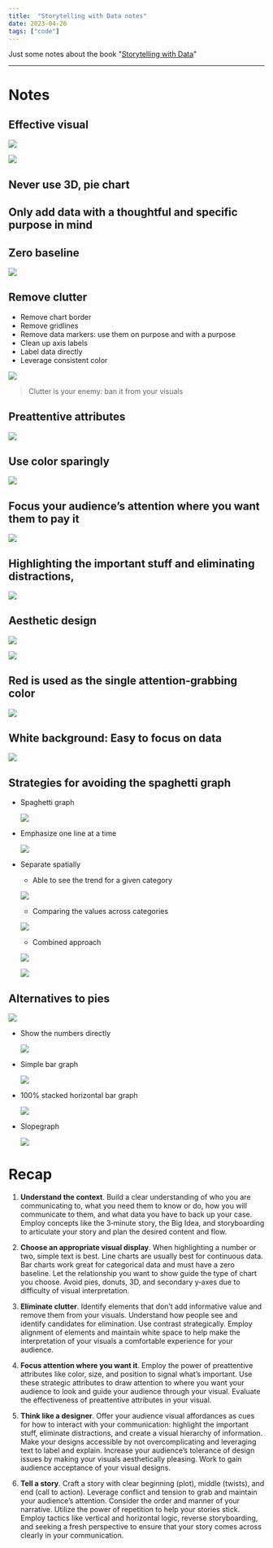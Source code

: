 ```yaml
---
title:  "Storytelling with Data notes"
date: 2023-04-26
tags: ["code"]
---
```


Just some notes about the book "[Storytelling with Data](https://www.amazon.com/Storytelling-Data-Visualization-Business-Professionals/dp/1119002257)"

---
# Notes

## Effective visual
    
![](/storytelling/1.png)

![](/storytelling/2.png)
    
    
## Never use 3D, pie chart
## Only add data with a thoughtful and specific purpose in mind
## Zero baseline

![](/storytelling/3.png)

## Remove clutter
- Remove chart border
- Remove gridlines
- Remove data markers: use them on purpose and with a purpose
- Clean up axis labels
- Label data directly
- Leverage consistent color

![](/storytelling/4.png)

> Clutter is your enemy: ban it from your visuals
    
## Preattentive attributes
    
![](/storytelling/5.png)
    
## Use color sparingly
    
![](/storytelling/6.png)
    
## Focus your audience’s attention where you want them to pay it
    
![](/storytelling/7.png)
    
## Highlighting the important stuff and eliminating distractions,
    
![](/storytelling/8.png)
    
## Aesthetic design
    
![](/storytelling/9.png)

![](/storytelling/10.png)
    
## Red is used as the single **attention‐grabbing** color
    
![](/storytelling/11.png)
        
## White background: Easy to focus on data
    
![](/storytelling/12.png)
    
## Strategies for avoiding the spaghetti graph

- Spaghetti graph
    
    ![](/storytelling/13.png)
    
- Emphasize one line at a time
    
    ![](/storytelling/14.png)
    
- Separate spatially
    - Able to see the trend for a given category
    
    ![](/storytelling/15.png)
    
    - Comparing the values across categories
    
    ![](/storytelling/16.png)
    
    - Combined approach
    
    ![](/storytelling/17.png)
    
    ![](/storytelling/18.png)
        
## Alternatives to pies
    
![](/storytelling/19.png)

- Show the numbers directly
    
    ![](/storytelling/20.png)
    
- Simple bar graph
    
    ![](/storytelling/21.png)
    
- 100% stacked horizontal bar graph
    
    ![](/storytelling/22.png)
    
- Slopegraph
    
    ![](/storytelling/23.png)
        
# **Recap**
    
1. **Understand the context**. Build a clear understanding of who you are communicating to, what you need them to know or do, how you will communicate to them, and what data you have to back up your case. Employ concepts like the 3‐minute story, the Big Idea, and storyboarding to articulate your story and plan the desired content and flow.

2. **Choose an appropriate visual display**. When highlighting a number or two, simple text is best. Line charts are usually best for continuous data. Bar charts work great for categorical data and must have a zero baseline. Let the relationship you want to show guide the type of chart you choose. Avoid pies, donuts, 3D, and secondary y‐axes due to difficulty of visual interpretation.

3. **Eliminate clutter**. Identify elements that don’t add informative value and remove them from your visuals. Understand how people see and identify candidates for elimination. Use contrast strategically. Employ alignment of elements and maintain white space to help make the interpretation of your visuals a comfortable experience for your audience.

4. **Focus attention where you want it**. Employ the power of preattentive attributes like color, size, and position to signal what’s important. Use these strategic attributes to draw attention to where you want your audience to look and guide your audience through your visual. Evaluate the effectiveness of preattentive attributes in your visual.

5. **Think like a designer**. Offer your audience visual affordances as cues for how to interact with your communication: highlight the important stuff, eliminate distractions, and create a visual hierarchy of information. Make your designs accessible by not overcomplicating and leveraging text to label and explain. Increase your audience’s tolerance of design issues by making your visuals aesthetically pleasing. Work to gain audience acceptance of your visual designs.
 
6. **Tell a story**. Craft a story with clear beginning (plot), middle (twists), and end (call to action). Leverage conflict and tension to grab and maintain your audience’s attention. Consider the order and manner of your narrative. Utilize the power of repetition to help your stories stick. Employ tactics like vertical and horizontal logic, reverse storyboarding, and seeking a fresh perspective to ensure that your story comes across clearly in your communication.